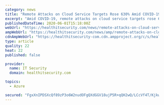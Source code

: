 ```yaml
---
category: news
title: "Remote Attacks on Cloud Service Targets Rose 630% Amid COVID-19"
excerpt: "Amid COVID-19, remote attacks on cloud service targets rose 630 percent with the greatest increase found on collaboration services, McAfee finds. Healthcare was the second-most targeted sector."
publishedDateTime: 2020-06-01T15:18:00Z
webUrl: "https://healthitsecurity.com/news/remote-attacks-on-cloud-service-targets-rose-630-amid-covid-19"
ampWebUrl: "https://healthitsecurity.com/news/amp/remote-attacks-on-cloud-service-targets-rose-630-amid-covid-19"
cdnAmpWebUrl: "https://healthitsecurity-com.cdn.ampproject.org/c/s/healthitsecurity.com/news/amp/remote-attacks-on-cloud-service-targets-rose-630-amid-covid-19"
type: article
quality: 22
heat: 22
published: false

provider:
  name: IT Security
  domain: healthitsecurity.com

topics:
  - Azure

secured: "FgxXnIPDSXcQf89zP3o6W2nudOFgQXdGGV18ujP5R+qQH2wQ/LCcVf4T/KjkwwlBaqzoI0Khzrg1OK+LSrqEfd6YzV1aVymGsEu3lcwvRTlcIlmke6go2/OmWDYb4TIlsIue/KM8wpfkjqSIfdZS1uQXiuBUP4Q/IbMmcsJKlrvjMjbEzVEJ6Xr63QkYKqOuEGW6MYbmWaefm+YCWhYxwZEQNejkvQp38rvHOV75OgnM23pnUH9sqe7rs1AT22L8cLQp3bsKky4ITFaIvvkl5Jvr4hz+MQy9/l6NXtcUdtSbWE7NSyr4Y/iNKSJ9FRqnT0zvi3962S3KbYbyAvQ6rAignS2PVBVcsZou1d/X/pHUnYAN14lyV70N3Inyv5YWZqZviaTgKLDV0rH1ycdWVwEjf1ZOjYumhxPqk5t/f05hBX36ugqz+cdqlztpuLHU4X4BWvcusDytuv+6iMQsSzDpQC6t6/XHgmq89rN5z9I=;FbmSxd0O7Ce3yTH5J6fPeg=="
---
```



